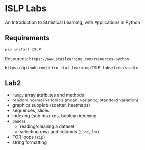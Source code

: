 # ISLP Labs
An Introduction to Statistical Learning, with Applications in Python

## Requirements

```bash
pip install ISLP
```

Resources:
`https://www.statlearning.com/resources-python`

`https://github.com/intro-stat-learning/ISLP_labs/tree/stable`

## Lab2
- `numpy` array attributes and methods
- random normal variables (mean, variance, standard variation)
- graphics subplots (scatter, heatmaps)
- sequences, slices
- indexing (sub matrixes, boolean indexing)
- `pandas`
    - reading/cleaning a dataset
    - selecting rows and columns (`iloc`, `loc`)
- FOR loops (`zip`)
- string formatting